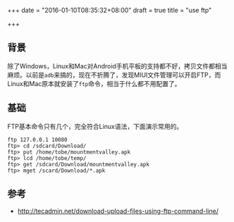 +++
date = "2016-01-10T08:35:32+08:00"
draft = true
title = "use ftp"

+++



## 背景

除了Windows，Linux和Mac对Android手机平板的支持都不好，拷贝文件都相当麻烦。以前是`adb`来搞的，现在不折腾了，发现MIUI文件管理可以开启FTP，而Linux和Mac原本就安装了`ftp`命令，相当于什么都不用配置了。

## 基础

FTP基本命令只有几个，完全符合Linux语法，下面演示常用的。

```
ftp 127.0.0.1 10080
ftp> cd /sdcard/Download/
ftp> put /home/tobe/mountmentvalley.apk
ftp> lcd /home/tobe/temp/
ftp> get /sdcard/Download/mountmentvalley.apk
ftp> mget /scard/Download/*.apk
```

## 参考

* <http://tecadmin.net/download-upload-files-using-ftp-command-line/>